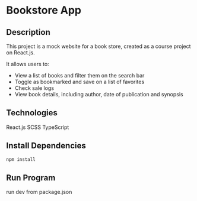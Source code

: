 # Bookstore App

## Description
This project is a mock website for a book store, created as a course project on React.js.

It allows users to:
- View a list of books and filter them on the search bar
- Toggle as bookmarked and save on a list of favorites
- Check sale logs
- View book details, including author, date of publication and synopsis

## Technologies
React.js
SCSS
TypeScript

## Install Dependencies
```sh
npm install
```
## Run Program
run dev from package.json
